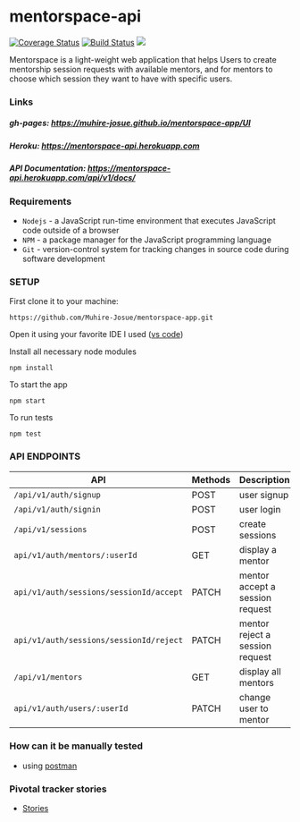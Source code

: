# mentorspace-api
[![Coverage Status](https://coveralls.io/repos/github/Muhire-Josue/mentorspace-api/badge.svg?branch=develop)](https://coveralls.io/github/Muhire-Josue/mentorspace-api?branch=develop)
[![Build Status](https://travis-ci.org/Muhire-Josue/mentorspace-app.svg?branch=develop)](https://travis-ci.org/Muhire-Josue/mentorspace-app) <a href="https://codeclimate.com/github/Muhire-Josue/mentorspace-app/maintainability"><img src="https://api.codeclimate.com/v1/badges/80aafc2c40cc2dc82307/maintainability" /></a>

Mentorspace is a light-weight web application that helps Users to create mentorship session requests with
available mentors, and for mentors to choose which session they want to have with specific users.

### Links
##### gh-pages:  https://muhire-josue.github.io/mentorspace-app/UI
##### Heroku: https://mentorspace-api.herokuapp.com
##### API Documentation: https://mentorspace-api.herokuapp.com/api/v1/docs/

### Requirements

- `Nodejs` - a JavaScript run-time environment that executes JavaScript code outside of a browser
- `NPM` - a package manager for the JavaScript programming language
- `Git` - version-control system for tracking changes in source code during software development

### SETUP
First clone it to your machine: 

```
https://github.com/Muhire-Josue/mentorspace-app.git
```

Open it using your favorite IDE
I used ([vs code](https://code.visualstudio.com/download))

Install all necessary node modules
```
npm install
```
To start the app
```
npm start
```
To run tests
```
npm test
```
### API ENDPOINTS
| API | Methods  | Description  |
| ------- | --- | --- |
| `/api/v1/auth/signup` | POST | user signup |
| `/api/v1/auth/signin` | POST | user login |
| `/api/v1/sessions` | POST | create sessions |
| `api/v1/auth/mentors/:userId` | GET | display a mentor |
| `api/v1/auth/sessions/sessionId/accept` | PATCH | mentor accept a session request |
| `api/v1/auth/sessions/sessionId/reject` | PATCH | mentor reject a session request |
| `/api/v1/mentors` | GET | display all mentors |
| `api/v1/auth/users/:userId` | PATCH | change user to mentor |
### How can it be manually tested
- using [postman](https://www.getpostman.com/downloads/)

### Pivotal tracker stories
- [Stories](https://www.pivotaltracker.com/n/projects/2384182)
